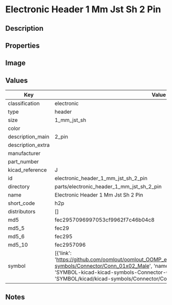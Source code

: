 # Electronic Header 1 Mm Jst Sh 2 Pin

## Description

## Properties


## Image


## Values

| Key | Value |
| --- | --- |
| classification | electronic |
| type | header |
| size | 1_mm_jst_sh |
| color |  |
| description_main | 2_pin |
| description_extra |  |
| manufacturer |  |
| part_number |  |
| kicad_reference | J |
| id | electronic_header_1_mm_jst_sh_2_pin |
| directory | parts/electronic_header_1_mm_jst_sh_2_pin |
| name | Electronic Header 1 Mm Jst Sh 2 Pin |
| short_code | h2p |
| distributors | [] |
| md5 | fec2957096997053cf9962f7c46b04c8 |
| md5_5 | fec29 |
| md5_6 | fec295 |
| md5_10 | fec2957096 |
| symbol | [{'link': 'https://github.com/oomlout/oomlout_OOMP_eda_V2/tree/main/SYMBOL/kicad/kicad-symbols/Connector/Conn_01x02_Male', 'name': 'Connector : Conn_01x02_Male', 'id': 'SYMBOL-kicad-kicad-symbols-Connector-Conn_01x02_Male', 'directory': 'SYMBOL/kicad/kicad-symbols/Connector/Conn_01x02_Male/'}] |

## Notes

